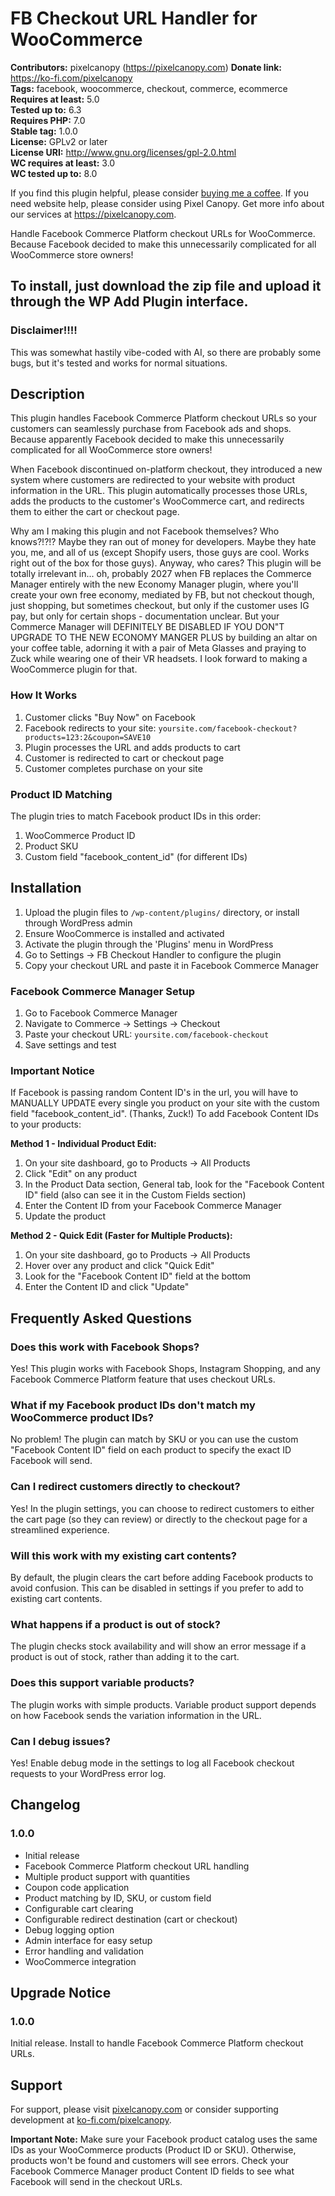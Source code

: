# FB Checkout URL Handler for WooCommerce

**Contributors:** pixelcanopy (https://pixelcanopy.com)
**Donate link:** https://ko-fi.com/pixelcanopy  
**Tags:** facebook, woocommerce, checkout, commerce, ecommerce  
**Requires at least:** 5.0  
**Tested up to:** 6.3  
**Requires PHP:** 7.0  
**Stable tag:** 1.0.0  
**License:** GPLv2 or later  
**License URI:** http://www.gnu.org/licenses/gpl-2.0.html  
**WC requires at least:** 3.0  
**WC tested up to:** 8.0  

If you find this plugin helpful, please consider [buying me a coffee](https://ko-fi.com/pixelcanopy). If you need website help, please consider using Pixel Canopy. Get more info about our services at https://pixelcanopy.com.

Handle Facebook Commerce Platform checkout URLs for WooCommerce. Because Facebook decided to make this unnecessarily complicated for all WooCommerce store owners!

## To install, just download the zip file and upload it through the WP Add Plugin interface. ##


### Disclaimer!!!! ###
This was somewhat hastily vibe-coded with AI, so there are probably some bugs, but it's tested and works for normal situations.

## Description

This plugin handles Facebook Commerce Platform checkout URLs so your customers can seamlessly purchase from Facebook ads and shops. Because apparently Facebook decided to make this unnecessarily complicated for all WooCommerce store owners!

When Facebook discontinued on-platform checkout, they introduced a new system where customers are redirected to your website with product information in the URL. This plugin automatically processes those URLs, adds the products to the customer's WooCommerce cart, and redirects them to either the cart or checkout page.

Why am I making this plugin and not Facebook themselves? Who knows?!?!? Maybe they ran out of money for developers. Maybe they hate you, me, and all of us (except Shopify users, those guys are cool. Works right out of the box for those guys). Anyway, who cares? This plugin will be totally irrelevant in... oh, probably 2027 when FB replaces the Commerce Manager entirely with the new Economy Manager plugin, where you'll create your own free economy, mediated by FB, but not checkout though, just shopping, but sometimes checkout, but only if the customer uses IG pay, but only for certain shops - documentation unclear. But your Commerce Manager will DEFINITELY BE DISABLED IF YOU DON"T UPGRADE TO THE NEW ECONOMY MANGER PLUS by building an altar on your coffee table, adorning it with a pair of Meta Glasses and praying to Zuck while wearing one of their VR headsets. I look forward to making a WooCommerce plugin for that.

### How It Works

1. Customer clicks "Buy Now" on Facebook
2. Facebook redirects to your site: `yoursite.com/facebook-checkout?products=123:2&coupon=SAVE10`
3. Plugin processes the URL and adds products to cart
4. Customer is redirected to cart or checkout page
5. Customer completes purchase on your site

### Product ID Matching

The plugin tries to match Facebook product IDs in this order:
1. WooCommerce Product ID
2. Product SKU
3. Custom field "facebook_content_id" (for different IDs)

## Installation

1. Upload the plugin files to `/wp-content/plugins/` directory, or install through WordPress admin
2. Ensure WooCommerce is installed and activated
3. Activate the plugin through the 'Plugins' menu in WordPress
4. Go to Settings → FB Checkout Handler to configure the plugin
5. Copy your checkout URL and paste it in Facebook Commerce Manager

### Facebook Commerce Manager Setup

1. Go to Facebook Commerce Manager
2. Navigate to Commerce → Settings → Checkout
3. Paste your checkout URL: `yoursite.com/facebook-checkout`
4. Save settings and test

### Important Notice

If Facebook is passing random Content ID's in the url, you will have to MANUALLY UPDATE every single you product on your site with the custom field "facebook_content_id". (Thanks, Zuck!) To add Facebook Content IDs to your products:

**Method 1 - Individual Product Edit:**
1. On your site dashboard, go to Products → All Products
2. Click "Edit" on any product
3. In the Product Data section, General tab, look for the "Facebook Content ID" field (also can see it in the Custom Fields section)
4. Enter the Content ID from your Facebook Commerce Manager
5. Update the product

**Method 2 - Quick Edit (Faster for Multiple Products):**
1. On your site dashboard, go to Products → All Products
2. Hover over any product and click "Quick Edit"
3. Look for the "Facebook Content ID" field at the bottom
4. Enter the Content ID and click "Update"

## Frequently Asked Questions

### Does this work with Facebook Shops?

Yes! This plugin works with Facebook Shops, Instagram Shopping, and any Facebook Commerce Platform feature that uses checkout URLs.

### What if my Facebook product IDs don't match my WooCommerce product IDs?

No problem! The plugin can match by SKU or you can use the custom "Facebook Content ID" field on each product to specify the exact ID Facebook will send.

### Can I redirect customers directly to checkout?

Yes! In the plugin settings, you can choose to redirect customers to either the cart page (so they can review) or directly to the checkout page for a streamlined experience.

### Will this work with my existing cart contents?

By default, the plugin clears the cart before adding Facebook products to avoid confusion. This can be disabled in settings if you prefer to add to existing cart contents.

### What happens if a product is out of stock?

The plugin checks stock availability and will show an error message if a product is out of stock, rather than adding it to the cart.

### Does this support variable products?

The plugin works with simple products. Variable product support depends on how Facebook sends the variation information in the URL.

### Can I debug issues?

Yes! Enable debug mode in the settings to log all Facebook checkout requests to your WordPress error log.

## Changelog

### 1.0.0
* Initial release
* Facebook Commerce Platform checkout URL handling
* Multiple product support with quantities
* Coupon code application
* Product matching by ID, SKU, or custom field
* Configurable cart clearing
* Configurable redirect destination (cart or checkout)
* Debug logging option
* Admin interface for easy setup
* Error handling and validation
* WooCommerce integration

## Upgrade Notice

### 1.0.0
Initial release. Install to handle Facebook Commerce Platform checkout URLs.

## Support

For support, please visit [pixelcanopy.com](https://pixelcanopy.com) or consider supporting development at [ko-fi.com/pixelcanopy](https://ko-fi.com/pixelcanopy).

**Important Note:** Make sure your Facebook product catalog uses the same IDs as your WooCommerce products (Product ID or SKU). Otherwise, products won't be found and customers will see errors. Check your Facebook Commerce Manager product Content ID fields to see what Facebook will send in the checkout URLs.
